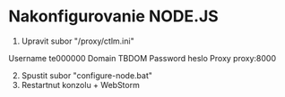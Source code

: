 Nakonfigurovanie NODE.JS
=================
1. Upravit subor "/proxy/ctlm.ini"

Username	te000000
Domain		TBDOM
Password	heslo
Proxy		proxy:8000

2. Spustit subor "configure-node.bat"
3. Restartnut konzolu + WebStorm